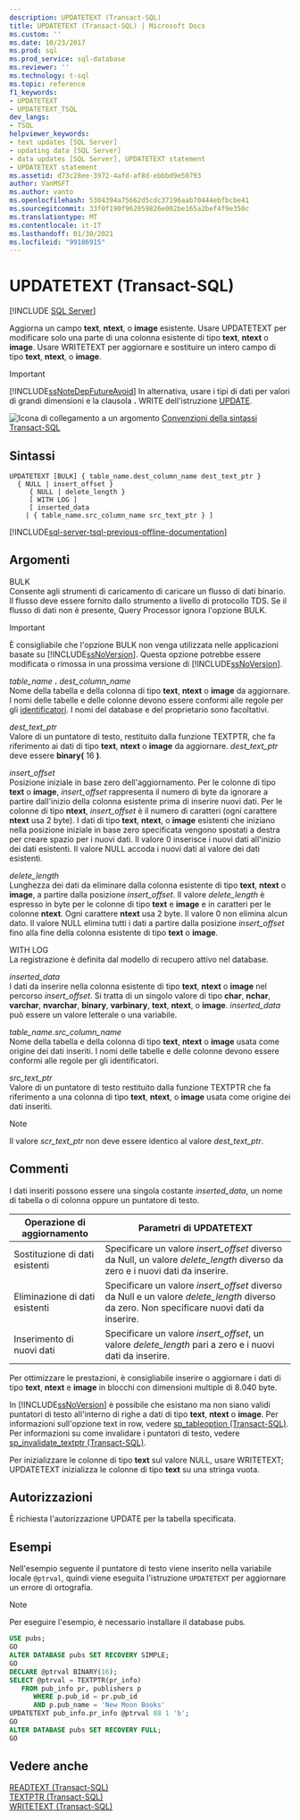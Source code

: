 ```yaml
---
description: UPDATETEXT (Transact-SQL)
title: UPDATETEXT (Transact-SQL) | Microsoft Docs
ms.custom: ''
ms.date: 10/23/2017
ms.prod: sql
ms.prod_service: sql-database
ms.reviewer: ''
ms.technology: t-sql
ms.topic: reference
f1_keywords:
- UPDATETEXT
- UPDATETEXT_TSQL
dev_langs:
- TSQL
helpviewer_keywords:
- text updates [SQL Server]
- updating data [SQL Server]
- data updates [SQL Server], UPDATETEXT statement
- UPDATETEXT statement
ms.assetid: d73c28ee-3972-4afd-af8d-ebbbd9e50793
author: VanMSFT
ms.author: vanto
ms.openlocfilehash: 5304394a75662d5cdc37196aab70444ebfbcbe41
ms.sourcegitcommit: 33f0f190f962059826e002be165a2bef4f9e350c
ms.translationtype: MT
ms.contentlocale: it-IT
ms.lasthandoff: 01/30/2021
ms.locfileid: "99186915"
---
```

# <a name="updatetext-transact-sql"></a>UPDATETEXT (Transact-SQL)
[!INCLUDE [SQL Server](../../includes/applies-to-version/sqlserver.md)]

  Aggiorna un campo **text**, **ntext**, o **image** esistente. Usare UPDATETEXT per modificare solo una parte di una colonna esistente di tipo **text**, **ntext** o **image**. Usare WRITETEXT per aggiornare e sostituire un intero campo di tipo **text**, **ntext**, o **image**.  
  
> [!IMPORTANT]
>  [!INCLUDE[ssNoteDepFutureAvoid](../../includes/ssnotedepfutureavoid-md.md)] In alternativa, usare i tipi di dati per valori di grandi dimensioni e la clausola **.** WRITE dell'istruzione [UPDATE](../../t-sql/queries/update-transact-sql.md).  
  
 ![Icona di collegamento a un argomento](../../database-engine/configure-windows/media/topic-link.gif "Icona di collegamento a un argomento") [Convenzioni della sintassi Transact-SQL](../../t-sql/language-elements/transact-sql-syntax-conventions-transact-sql.md)  
  
## <a name="syntax"></a>Sintassi  
  
```syntaxsql
UPDATETEXT [BULK] { table_name.dest_column_name dest_text_ptr }  
  { NULL | insert_offset }  
     { NULL | delete_length }  
     [ WITH LOG ]  
     [ inserted_data  
    | { table_name.src_column_name src_text_ptr } ]  
```  
  
[!INCLUDE[sql-server-tsql-previous-offline-documentation](../../includes/sql-server-tsql-previous-offline-documentation.md)]

## <a name="arguments"></a>Argomenti
 BULK  
 Consente agli strumenti di caricamento di caricare un flusso di dati binario. Il flusso deve essere fornito dallo strumento a livello di protocollo TDS. Se il flusso di dati non è presente, Query Processor ignora l'opzione BULK.  
  
> [!IMPORTANT]  
>  È consigliabile che l'opzione BULK non venga utilizzata nelle applicazioni basate su [!INCLUDE[ssNoVersion](../../includes/ssnoversion-md.md)]. Questa opzione potrebbe essere modificata o rimossa in una prossima versione di [!INCLUDE[ssNoVersion](../../includes/ssnoversion-md.md)].  
  
 *table_name* **.** *dest_column_name*  
 Nome della tabella e della colonna di tipo **text**, **ntext** o **image** da aggiornare. I nomi delle tabelle e delle colonne devono essere conformi alle regole per gli [identificatori](../../relational-databases/databases/database-identifiers.md). I nomi del database e del proprietario sono facoltativi.  
  
 *dest_text_ptr*  
 Valore di un puntatore di testo, restituito dalla funzione TEXTPTR, che fa riferimento ai dati di tipo **text**, **ntext** o **image** da aggiornare. *dest_text_ptr* deve essere **binary(** 16 **)**.  
  
 *insert_offset*  
 Posizione iniziale in base zero dell'aggiornamento. Per le colonne di tipo **text** o **image**, *insert_offset* rappresenta il numero di byte da ignorare a partire dall'inizio della colonna esistente prima di inserire nuovi dati. Per le colonne di tipo **ntext**, *insert_offset* è il numero di caratteri (ogni carattere **ntext** usa 2 byte). I dati di tipo **text**, **ntext**, o **image** esistenti che iniziano nella posizione iniziale in base zero specificata vengono spostati a destra per creare spazio per i nuovi dati. Il valore 0 inserisce i nuovi dati all'inizio dei dati esistenti. Il valore NULL accoda i nuovi dati al valore dei dati esistenti.  
  
 *delete_length*  
 Lunghezza dei dati da eliminare dalla colonna esistente di tipo **text**, **ntext** o **image**, a partire dalla posizione *insert_offset*. Il valore *delete_length* è espresso in byte per le colonne di tipo **text** e **image** e in caratteri per le colonne **ntext**. Ogni carattere **ntext** usa 2 byte. Il valore 0 non elimina alcun dato. Il valore NULL elimina tutti i dati a partire dalla posizione *insert_offset* fino alla fine della colonna esistente di tipo **text** o **image**.  
  
 WITH LOG  
 La registrazione è definita dal modello di recupero attivo nel database.  
  
 *inserted_data*  
 I dati da inserire nella colonna esistente di tipo **text**, **ntext** o **image** nel percorso *insert_offset*. Si tratta di un singolo valore di tipo **char**, **nchar**, **varchar**, **nvarchar**, **binary**, **varbinary**, **text**, **ntext**, o **image**. *inserted_data* può essere un valore letterale o una variabile.  
  
 *table_name.src_column_name*  
 Nome della tabella e della colonna di tipo **text**, **ntext** o **image** usata come origine dei dati inseriti. I nomi delle tabelle e delle colonne devono essere conformi alle regole per gli identificatori.  
  
 *src_text_ptr*  
 Valore di un puntatore di testo restituito dalla funzione TEXTPTR che fa riferimento a una colonna di tipo **text**, **ntext**, o **image** usata come origine dei dati inseriti.  
  
> [!NOTE]  
>  Il valore *scr_text_ptr* non deve essere identico al valore *dest_text_ptr*.  
  
## <a name="remarks"></a>Commenti  
 I dati inseriti possono essere una singola costante *inserted_data*, un nome di tabella o di colonna oppure un puntatore di testo.  
  
|Operazione di aggiornamento|Parametri di UPDATETEXT|  
|-------------------|---------------------------|  
|Sostituzione di dati esistenti|Specificare un valore *insert_offset* diverso da Null, un valore *delete_length* diverso da zero e i nuovi dati da inserire.|  
|Eliminazione di dati esistenti|Specificare un valore *insert_offset* diverso da Null e un valore *delete_length* diverso da zero. Non specificare nuovi dati da inserire.|  
|Inserimento di nuovi dati|Specificare un valore *insert_offset*, un valore *delete_length* pari a zero e i nuovi dati da inserire.|  
  
 Per ottimizzare le prestazioni, è consigliabile inserire o aggiornare i dati di tipo **text**, **ntext** e **image** in blocchi con dimensioni multiple di 8.040 byte.  
  
 In [!INCLUDE[ssNoVersion](../../includes/ssnoversion-md.md)] è possibile che esistano ma non siano validi puntatori di testo all'interno di righe a dati di tipo **text**, **ntext** o **image**. Per informazioni sull'opzione text in row, vedere [sp_tableoption &#40;Transact-SQL&#41;](../../relational-databases/system-stored-procedures/sp-tableoption-transact-sql.md). Per informazioni su come invalidare i puntatori di testo, vedere [sp_invalidate_textptr &#40;Transact-SQL&#41;](../../relational-databases/system-stored-procedures/sp-invalidate-textptr-transact-sql.md).  
  
 Per inizializzare le colonne di tipo **text** sul valore NULL, usare WRITETEXT; UPDATETEXT inizializza le colonne di tipo **text** su una stringa vuota.  
  
## <a name="permissions"></a>Autorizzazioni  
 È richiesta l'autorizzazione UPDATE per la tabella specificata.  
  
## <a name="examples"></a>Esempi  
 Nell'esempio seguente il puntatore di testo viene inserito nella variabile locale `@ptrval`, quindi viene eseguita l'istruzione `UPDATETEXT` per aggiornare un errore di ortografia.  
  
> [!NOTE]  
>  Per eseguire l'esempio, è necessario installare il database pubs.  
  
```sql  
USE pubs;  
GO  
ALTER DATABASE pubs SET RECOVERY SIMPLE;  
GO  
DECLARE @ptrval BINARY(16);  
SELECT @ptrval = TEXTPTR(pr_info)   
   FROM pub_info pr, publishers p  
      WHERE p.pub_id = pr.pub_id   
      AND p.pub_name = 'New Moon Books'  
UPDATETEXT pub_info.pr_info @ptrval 88 1 'b';  
GO  
ALTER DATABASE pubs SET RECOVERY FULL;  
GO  
```  
  
## <a name="see-also"></a>Vedere anche  
 [READTEXT &#40;Transact-SQL&#41;](../../t-sql/queries/readtext-transact-sql.md)   
 [TEXTPTR &#40;Transact-SQL&#41;](../../t-sql/functions/text-and-image-functions-textptr-transact-sql.md)   
 [WRITETEXT &#40;Transact-SQL&#41;](../../t-sql/queries/writetext-transact-sql.md)  
  
  
